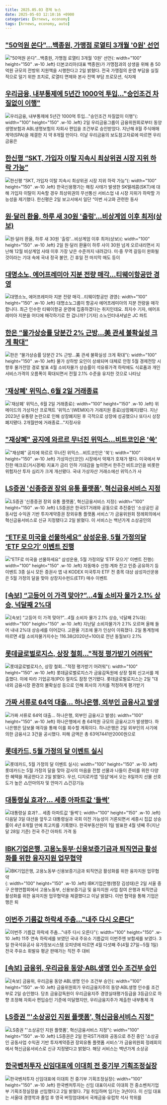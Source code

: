 ```yaml
---
title: 2025.05.03 경제 뉴스
date: 2025-05-03 12:10:16 +0900
categories: [krnews, economy]
tags: [krnews, economy, auto]
---
```

## ["50억원 쏜다"…백종원, 가맹점 로열티 3개월 '0원' 선언](https://n.news.naver.com/mnews/article/138/0002195835)

!["50억원 쏜다"…백종원, 가맹점 로열티 3개월 '0원' 선언](https://mimgnews.pstatic.net/image/origin/138/2025/05/02/2195835.jpg?type=nf220_150){: width="100" height="150" .w-10 .left}
더본코리아(대표 백종원)가 가맹점과의 상생을 위해 총 50억원 규모의 전방위 지원책을 시행한다고 2일 밝혔다. 전국 가맹점의 운영 부담을 실질적으로 덜기 위한 조치로, 로열티 면제와 본사 전액 부담 프로모션, 식자재

## [우리금융, 내부통제에 5년간 1000억 투입…"승인조건 차질없이 이행"](https://n.news.naver.com/mnews/article/119/0002952288)

![우리금융, 내부통제에 5년간 1000억 투입…"승인조건 차질없이 이행"](https://mimgnews.pstatic.net/image/origin/119/2025/05/02/2952288.jpg?type=nf220_150){: width="100" height="150" .w-10 .left}
2일 우리금융그룹이 금융위원회로부터 동양생명보험과 ABL생명보험의 자회사 편입을 조건부로 승인받았다. 지난해 8월 주식매매계약(SPA)을 체결한 지 약 8개월 만이다. 이날 우리금융의 보도참고자료에 따르면 우리금융은

## [한신평 “SKT, 가입자 이탈 지속시 최상위권 시장 지위 하락 가능”](https://n.news.naver.com/mnews/article/243/0000077377)

![한신평 “SKT, 가입자 이탈 지속시 최상위권 시장 지위 하락 가능”](https://mimgnews.pstatic.net/image/origin/243/2025/05/02/77377.jpg?type=nf220_150){: width="100" height="150" .w-10 .left}
한국신용평가는 해킹 사태가 발생한 SK텔레콤(SKT)에 대해 가입자 이탈이 지속할 경우 최상위권의 무선통신 서비스업 내 시장 지위가 하락할 가능성을 제기했다. 한신평은 2일 보고서에서 일단 “이번 사고와 관련한 동사

## [원·달러 환율, 하루 새 30원 '출렁'…비상계엄 이후 최저(상보)](https://n.news.naver.com/mnews/article/277/0005587428)

![원·달러 환율, 하루 새 30원 '출렁'…비상계엄 이후 최저(상보)](https://mimgnews.pstatic.net/image/origin/277/2025/05/02/5587428.jpg?type=nf220_150){: width="100" height="150" .w-10 .left}
2일 원·달러 환율이 하루 사이 30원 넘게 오르내리면서 지난해 12월 비상계엄 사태 이후 가장 낮은 수준까지 내려갔다. 미·중 무역 갈등이 완화될 것이라는 기대 속에 국내 정국 불안, 긴 휴일 전 마지막 매도 등이

## [대명소노, 에어프레미아 지분 전량 매각…티웨이항공만 경영](https://n.news.naver.com/mnews/article/374/0000438622)

![대명소노, 에어프레미아 지분 전량 매각…티웨이항공만 경영](https://mimgnews.pstatic.net/image/origin/374/2025/05/02/438622.jpg?type=nf220_150){: width="100" height="150" .w-10 .left}
대명소노그룹이 항공사 에어프레미아의 지분 전량을 매각합니다. 최근 인수한 티웨이항공 운영에 집중하겠다는 취지인데요. 최지수 기자, 에어프레미아 지분을 어디에 매각하기로 한 겁니까? [기자] 소노인터내셔널은 JC 파트

## [한은 “물가상승률 당분간 2% 근방…美 관세 불확실성 크게 확대”](https://n.news.naver.com/mnews/article/016/0002466403)

![한은 “물가상승률 당분간 2% 근방…美 관세 불확실성 크게 확대”](https://mimgnews.pstatic.net/image/origin/016/2025/05/02/2466403.jpg?type=nf220_150){: width="100" height="150" .w-10 .left}
물가 상하방 요인이 상쇄되며 대체로 안정 5월 경제전망 시 향후 물가전망 경로 발표 4월 소비자물가 상승률이 석유류가격 하락에도 식료품과 개인서비스가격의 오름폭이 확대되면서 전월 2.1% 수준을 유지한 것으로 나타났

## ['재상폐' 위믹스, 6월 2일 거래종료](https://n.news.naver.com/mnews/article/648/0000035845)

!['재상폐' 위믹스, 6월 2일 거래종료](https://mimgnews.pstatic.net/image/origin/648/2025/05/02/35845.jpg?type=nf220_150){: width="100" height="150" .w-10 .left}
위메이드의 가상자산 프로젝트 '위믹스'(WEMIX)가 거래지원 종료(상장폐지)됐다. 지난 2023년 유통량 논란으로 인해 상장폐지된 후 극적으로 상장에 성공했으나 또다시 상장폐지됐다. 2개월만에 거래종료…"지정사유

## ["재상폐" 공지에 와르르 무너진 위믹스…비트코인은 '쑥'](https://n.news.naver.com/mnews/article/008/0005189371)

!["재상폐" 공지에 와르르 무너진 위믹스…비트코인은 '쑥'](https://mimgnews.pstatic.net/image/origin/008/2025/05/03/5189371.jpg?type=nf220_150){: width="100" height="150" .w-10 .left}
가상자산(코인) 시장에서 악재가 호재가 됐다. 미국에서 부진한 매크로(거시경제) 지표가 금리 인하 기대감을 높이면서 한주간 비트코인을 비롯한 위험자산 투자 심리가 크게 개선됐다. 국내 가상자산 거래소에선 위믹스가 사

## [LS증권 '신종증권 장외 유통 플랫폼', 혁신금융서비스 지정](https://n.news.naver.com/mnews/article/293/0000066857)

![LS증권 '신종증권 장외 유통 플랫폼', 혁신금융서비스 지정](https://mimgnews.pstatic.net/image/origin/293/2025/05/02/66857.jpg?type=nf220_150){: width="100" height="150" .w-10 .left}
LS증권은 한국ST거래와 공동으로 추진중인 '소상공인 공동사업 수익권 기반 투자계약증권 장외유통 플랫폼 서비스'가 금융위원회 정례회의에서 혁신금융서비스로 신규 지정됐다고 2일 밝혔다. 이 서비스는 백년가게 소상공인의

## [“ETF로 미국을 선물하세요” 삼성운용, 5월 가정의달 ‘ETF 모으기’ 이벤트 진행](https://n.news.naver.com/mnews/article/016/0002466177)

![“ETF로 미국을 선물하세요” 삼성운용, 5월 가정의달 ‘ETF 모으기’ 이벤트 진행](https://mimgnews.pstatic.net/image/origin/016/2025/05/02/2466177.jpg?type=nf220_150){: width="100" height="150" .w-10 .left}
자동매수 신청∙계좌 잔고 인증∙공유하기 등 이벤트 3종 실시 모든 증권사 앱 내 KODEX 미국투자 ETF 전 종목 대상 삼성자산운용은 5월 가정의 달을 맞아 상장지수펀드(ETF) 매수 이벤트

## [[속보] “고등어 이 가격 맞아?”…4월 소비자 물가 2.1% 상승, 넉달째 2%대](https://n.news.naver.com/mnews/article/009/0005486057)

![[속보] “고등어 이 가격 맞아?”…4월 소비자 물가 2.1% 상승, 넉달째 2%대](https://mimgnews.pstatic.net/image/origin/009/2025/05/02/5486057.jpg?type=nf220_150){: width="100" height="150" .w-10 .left}
지난달 소비자물가가 2.1% 오르며 올해 들어 내내 2%대 상승세를 이어갔다. 고환율 기조에 물가 인상이 이뤄졌다. 2일 통계청에 따르면 4월 소비자물가지수는 116.38(2020년=100)로 전년 동월보다 2.1%

## [롯데글로벌로지스, 상장 철회…"적정 평가받기 어려워"](https://n.news.naver.com/mnews/article/015/0005127008)

![롯데글로벌로지스, 상장 철회…"적정 평가받기 어려워"](https://mimgnews.pstatic.net/image/origin/015/2025/05/02/5127008.jpg?type=nf220_150){: width="100" height="150" .w-10 .left}
롯데글로벌로지스가 금융감독원에 상장 철회 신고서를 제출했다. 이에 따라 기업공개(IPO) 절차도 잠정 연기됐다. 롯데글로벌로지스는 2일 "대내외 금융시장 환경의 불확실성 등으로 인해 회사의 가치를 적정하게 평가받기

## [가짜 서류로 64억 대출... 하나은행, 외부인 금융사고 발생](https://n.news.naver.com/mnews/article/008/0005189311)

![가짜 서류로 64억 대출... 하나은행, 외부인 금융사고 발생](https://mimgnews.pstatic.net/image/origin/008/2025/05/02/5189311.jpg?type=nf220_150){: width="100" height="150" .w-10 .left}
하나은행에서 총 64억원 규모의 금융사고가 발생했다. 하나은행은 담보물 매각을 통해 이를 회수할 계획이다. 하나은행은 2일 외부인의 사기에 의한 금융사고 3건을 공시했다. 피해 금액은 총 63억7441만2000원으로

## [롯데카드, 5월 가정의 달 이벤트 실시](https://n.news.naver.com/mnews/article/014/0005344562)

![롯데카드, 5월 가정의 달 이벤트 실시](https://mimgnews.pstatic.net/image/origin/014/2025/05/02/5344562.jpg?type=nf220_150){: width="100" height="150" .w-10 .left}
롯데카드는 5월 가정의 달을 맞아 감사의 마음을 전할 선물과 나들이 준비를 위한 다양한 혜택을 제공한다고 2일 밝혔다. 우선, 디지로카앱 '띵샵'에서 오는 8일까지 선물 선호도가 높은 △안마의자 및 안마기 △건강기능

## [대통령실 효과?… 세종 아파트값 ‘들썩’](https://n.news.naver.com/mnews/article/081/0003538320)

![대통령실 효과?… 세종 아파트값 ‘들썩’](https://mimgnews.pstatic.net/image/origin/081/2025/05/02/3538320.jpg?type=nf220_150){: width="100" height="150" .w-10 .left}
다음달 3일 대선을 앞두고 대통령실과 국회 이전 가능성이 거론되면서 세종시 집값 상승률이 4년 8개월 만에 최고치를 기록했다. 한국부동산원이 1일 발표한 4월 넷째 주(지난달 28일 기준) 전국 주간 아파트 가격 동

## [IBK기업은행, 고용노동부·신용보증기금과 퇴직연금 활성화를 위한 융자지원 업무협약](https://n.news.naver.com/mnews/article/030/0003309299)

![IBK기업은행, 고용노동부·신용보증기금과 퇴직연금 활성화를 위한 융자지원 업무협약](https://mimgnews.pstatic.net/image/origin/030/2025/05/02/3309299.jpg?type=nf220_150){: width="100" height="150" .w-10 .left}
IBK기업은행(행장 김성태)은 2일 서울 중구 은행연합회에서 고용노동부, 신용보증기금 및 융자지원 사업 참여 은행과 퇴직연금 활성화를 위한 융자지원 업무협약을 체결했다고 이날 밝혔다. 이번 협약을 통해 기업은행은 퇴

## [이번주 기름값 하락세 주춤…"내주 다시 오른다"](https://n.news.naver.com/mnews/article/015/0005127262)

![이번주 기름값 하락세 주춤…"내주 다시 오른다"](https://mimgnews.pstatic.net/image/origin/015/2025/05/03/5127262.jpg?type=nf220_150){: width="100" height="150" .w-10 .left}
11주 연속 하락세를 보였던 국내 주유소 기름값이 이번주엔 보합세를 보였다. 3일 한국석유공사 유가정보시스템 오피넷에 따르면 4월 다섯째 주(4월 27일∼5월 1일) 전국 주유소 휘발유 평균 판매가는 직전 주 대비

## [[속보] 금융위, 우리금융 동양·ABL생명 인수 조건부 승인](https://n.news.naver.com/mnews/article/005/0001773913)

![[속보] 금융위, 우리금융 동양·ABL생명 인수 조건부 승인](https://mimgnews.pstatic.net/image/origin/005/2025/05/02/1773913.jpg?type=nf220_150){: width="100" height="150" .w-10 .left}
금융위원회가 우리금융지주의 동양·ABL생명 인수를 조건부로 2일 승인했다. 당초 금융감독원이 우리금융지주 경영실태평가등급을 3등급으로 하향 조정해 자회사 편입승인 기준에 미달했지만, 우리금융지주가 제출한 내부통제 개

## [LS증권 "'소상공인 지원 플랫폼', 혁신금융서비스 지정"](https://n.news.naver.com/mnews/article/119/0002952290)

![LS증권 "'소상공인 지원 플랫폼', 혁신금융서비스 지정"](https://mimgnews.pstatic.net/image/origin/119/2025/05/02/2952290.jpg?type=nf220_150){: width="100" height="150" .w-10 .left}
LS증권은 2일 한국ST거래와 공동으로 추진 중인 '소상공인 공동사업 수익권 기반 투자계약증권 장외유통 플랫폼 서비스'가 금융위원회 정례회의에서 혁신금융서비스로 신규 지정됐다고 밝혔다. 해당 서비스는 백년가게 소상공

## [한국벤처투자 신임대표에 이대희 전 중기부 기획조정실장](https://n.news.naver.com/mnews/article/009/0005486552)

![한국벤처투자 신임대표에 이대희 전 중기부 기획조정실장](https://mimgnews.pstatic.net/image/origin/009/2025/05/02/5486552.jpg?type=nf220_150){: width="100" height="150" .w-10 .left}
한국벤처투자는 신임 대표이사로 이대희 전 중소벤처기업부 기획조정실장을 선임했다고 2일 밝혔다. 7일 취임하며 임기는 3년이다. 이 신임 대표는 서울대 경영학과 졸업 후 영국 버밍엄대에서 국제금융·유럽학 석사 학위를

